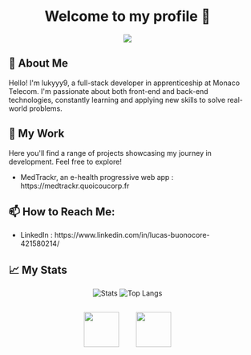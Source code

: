 <div align="center">
  <h1>Welcome to my profile 👋</h1>
</div>

<div align="center">
  <img style="margin: auto;" src="https://moewalls.com/wp-content/uploads/2023/06/2b-city-ruins-nier-automata-thumb.jpg"/>
</div>

<div style="margin: 15px;">
  <h2>🚀 About Me</h2>
  <p>Hello! I'm lukyyy9, a full-stack developer in apprenticeship at Monaco Telecom. I'm passionate about both front-end and back-end technologies, constantly learning and applying new skills to solve real-world problems.</p>

  <h2>🎯 My Work</h2>
  <p>Here you'll find a range of projects showcasing my journey in development. Feel free to explore!</p>
  <ul>
    <li>MedTrackr, an e-health progressive web app : https://medtrackr.quoicoucorp.fr</li>
  </ul>

  <h2>📫 How to Reach Me:</h2>
  <ul>
    <li>LinkedIn : https://www.linkedin.com/in/lucas-buonocore-421580214/</li>
  </ul>

  <h2>📈 My Stats</h2>

  <div align="center">

  ![Stats](https://github-readme-stats.vercel.app/api/?username=lukyyy9)
  ![Top Langs](https://github-readme-stats.vercel.app/api/top-langs/?username=lukyyy9&layout=donut)

  <img src="https://media.discordapp.net/attachments/696115202185232497/1192393975844306974/nier-automata-video-game-platinum-games-tf-2-305e37f73a23f5e3cd24aa90da31600c.png?ex=65a8ea6d&is=6596756d&hm=49c6f39a77327c4c1d68cff129fa27f552319a3ffb000c520a8ade4f6e053094&=&format=webp&quality=lossless&width=640&height=640" style="margin : 15px; width : 70px;"/>
  <img src="https://www.gran-turismo.com/gtsport/decal/6052839080304082944_1.png" style="margin : 15px; width : 70px;"/>
  
</div>
